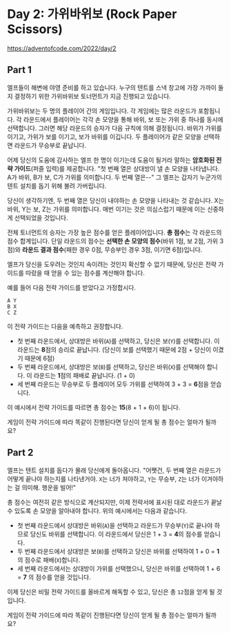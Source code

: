 # Day 2: 가위바위보 (Rock Paper Scissors)
<https://adventofcode.com/2022/day/2>

## Part 1
엘프들이 해변에 야영 준비를 하고 있습니다. 누구의 텐트를 스낵 창고에 가장 가까이 둘지 결정하기 위한 가위바위보 토너먼트가 지금 진행되고 있습니다.

가위바위보는 두 명의 플레이어 간의 게임입니다. 각 게임에는 많은 라운드가 포함됩니다. 각 라운드에서 플레이어는 각각 손 모양을 통해 바위, 보 또는 가위 중 하나를 동시에 선택합니다. 그러면 해당 라운드의 승자가 다음 규칙에 의해 결정됩니다. 바위가 가위를 이기고, 가위가 보를 이기고, 보가 바위를 이깁니다. 두 플레이어가 같은 모양을 선택하면 라운드가 무승부로 끝납니다.

어제 당신의 도움에 감사하는 엘프 한 명이 이기는데 도움이 될거라 말하는 **암호화된 전략 가이드**(퍼즐 입력)를 제공합니다. "첫 번째 열은 상대방이 낼 손 모양을 나타냅니다. A가 바위, B가 보, C가 가위를 의미합니다. 두 번째 열은--" 그 엘프는 갑자기 누군가의 텐트 설치를 돕기 위해 불려 가버립니다.

당신이 생각하기엔, 두 번째 열은 당신이 내야하는 손 모양을 나타내는 것 같습니다. X는 바위, Y는 보, Z는 가위를 의미합니다. 매번 이기는 것은 의심스럽기 때문에 이는 신중하게 선택되었을 것입니다.

전체 토너먼트의 승자는 가장 높은 점수를 얻은 플레이어입니다. **총 점수**는 각 라운드의 점수 합계입니다. 단일 라운드의 점수는 **선택한 손 모양의 점수**(바위 1점, 보 2점, 가위 3점)와 **라운드 결과 점수**(패한 경우 0점, 무승부인 경우 3점, 이기면 6점)입니다.

엘프가 당신을 도우려는 것인지 속이려는 것인지 확신할 수 없기 때문에, 당신은 전략 가이드를 따랐을 때 얻을 수 있는 점수를 계산해야 합니다.

예를 들어 다음 전략 가이드를 받았다고 가정합시다.

``` text
A Y
B X
C Z
```

이 전략 가이드는 다음을 예측하고 권장합니다.

- 첫 번째 라운드에서, 상대방은 바위(`A`)를 선택하고, 당신은 보(`Y`)를 선택합니다. 이 라운드는 **8**점의 승리로 끝납니다. (당신이 보를 선택했기 때문에 2점 + 당신이 이겼기 때문에 6점)
- 두 번째 라운드에서, 상대방은 보(`B`)를 선택하고, 당신은 바위(`X`)를 선택해야 합니다. 이 라운드는 **1**점의 패배로 끝납니다. (1 + 0)
- 세 번째 라운드는 무승부로 두 플레이어 모두 가위를 선택하여 3 + 3 = **6**점을 얻습니다.

이 예시에서 전략 가이드를 따르면 총 점수는 **15**(8 + 1 + 6)이 됩니다.

게임이 전략 가이드에 따라 똑같이 진행된다면 당신이 얻게 될 총 점수는 얼마가 될까요?

## Part 2
엘프는 텐트 설치를 돕다가 몰래 당신에게 돌아옵니다. "어쨋건, 두 번째 열은 라운드가 어떻게 끝나야 하는지를 나타낸거야. `X`는 너가 져야하고, `Y`는 무승부, `Z`는 너가 이겨야하는 걸 의미해. 행운을 빌어!"

총 점수는 여전히 같은 방식으로 계산되지만, 이제 전략서에 표시된 대로 라운드가 끝날 수 있도록 손 모양을 알아내야 합니다. 위의 예시에서는 다음과 같습니다.

- 첫 번째 라운드에서 상대방은 바위(`A`)을 선택하고 라운드가 무승부(`Y`)로 끝나야 하므로 당신도 바위를 선택합니다. 이 라운드에서 당신은 1 + 3 = **4**의 점수를 얻습니다.
- 두 번째 라운드에서 상대방은 보(`B`)를 선택하고 당신은 바위를 선택하여 1 + 0 = **1**의 점수로 패배(`X`)합니다.
- 세 번째 라운드에서는 상대방이 가위를 선택했으니, 당신은 바위를 선택하여 1 + 6 = **7** 의 점수를 얻을 것입니다.

이제 당신은 비밀 전략 가이드를 올바르게 해독할 수 있고, 당신은 총 `12`점을 얻게 될 것입니다.

게임이 전략 가이드에 따라 똑같이 진행된다면 당신이 얻게 될 총 점수는 얼마가 될까요?